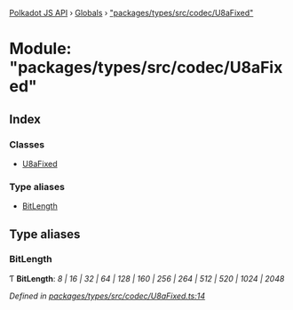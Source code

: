 [Polkadot JS API](../README.md) › [Globals](../globals.md) › ["packages/types/src/codec/U8aFixed"](_packages_types_src_codec_u8afixed_.md)

# Module: "packages/types/src/codec/U8aFixed"

## Index

### Classes

* [U8aFixed](../classes/_packages_types_src_codec_u8afixed_.u8afixed.md)

### Type aliases

* [BitLength](_packages_types_src_codec_u8afixed_.md#bitlength)

## Type aliases

###  BitLength

Ƭ **BitLength**: *8 | 16 | 32 | 64 | 128 | 160 | 256 | 264 | 512 | 520 | 1024 | 2048*

*Defined in [packages/types/src/codec/U8aFixed.ts:14](https://github.com/polkadot-js/api/blob/b4cae1483/packages/types/src/codec/U8aFixed.ts#L14)*
